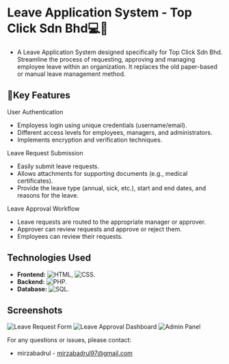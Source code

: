 # Leave Application System - Top Click Sdn Bhd💻💉

- A Leave Application System designed specifically for Top Click Sdn Bhd. Streamline the process of requesting, approving and managing employee leave within an organization. It replaces the old paper-based or manual leave management method.

## 📃Key Features

User Authentication

- Employess login using unique credentials (username/email).
- Different access levels for employees, managers, and administrators.
- Implements encryption and verification techniques.
  
Leave Request Submission

- Easily submit leave requests.
- Allows attachments for supporting documents (e.g., medical certificates).
- Provide the leave type (annual, sick, etc.), start and end dates, and reasons for the leave.
  
Leave Approval Workflow

- Leave requests are routed to the appropriate manager or approver.
- Approver can review requests and approve or reject them.
- Employees can review their requests.

## Technologies Used

* **Frontend:** ![HTML](https://img.shields.io/badge/HTML5-E34F26?style=for-the-badge&logo=html5&logoColor=white), ![CSS](https://img.shields.io/badge/CSS3-1572B6?style=for-the-badge&logo=css3&logoColor=white).
* **Backend:**  ![PHP](https://img.shields.io/badge/PHP-777BB4?style=for-the-badge&logo=php&logoColor=white).
* **Database:** ![SQL](https://img.shields.io/badge/SQL-025E8C?style=for-the-badge&logo=sqlite&logoColor=white).

## Screenshots

![Leave Request Form]()
![Leave Approval Dashboard]()
![Admin Panel]()


For any questions or issues, please contact:

* mirzabadrul - mirzabadrul97@gmail.com
  

  
 

